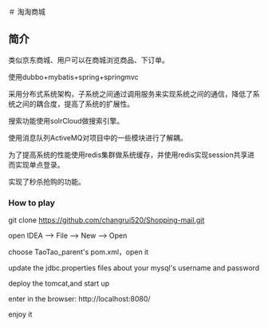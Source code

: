 ＃ 淘淘商城

## 简介
类似京东商城、用户可以在商城浏览商品、下订单。

使用dubbo+mybatis+spring+springmvc

采用分布式系统架构，子系统之间通过调用服务来实现系统之间的通信，降低了系统之间的耦合度，提高了系统的扩展性。

搜索功能使用solrCloud做搜索引擎。

使用消息队列ActiveMQ对项目中的一些模块进行了解耦。

为了提高系统的性能使用redis集群做系统缓存，并使用redis实现session共享进而实现单点登录。

实现了秒杀抢购的功能。
### How to play
 git clone https://github.com/changrui520/Shopping-mail.git
 
 open IDEA --> File --> New --> Open
 
 choose TaoTao_parent's pom.xml，open it
 
 update the jdbc.properties files about your mysql's username and password
 
 deploy the tomcat,and start up
 
 enter in the browser: http://localhost:8080/
 
 enjoy it
 

